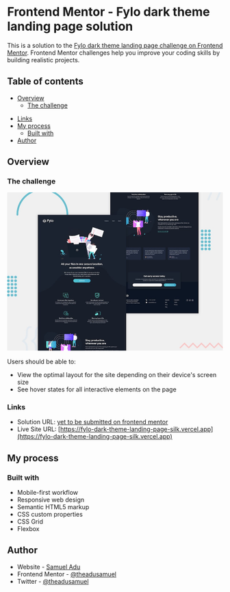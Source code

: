 # Frontend Mentor  - Fylo dark theme landing page solution

This is a solution to the [Fylo dark theme landing page challenge on Frontend Mentor](https://www.frontendmentor.io/challenges/fylo-dark-theme-landing-page-5ca5f2d21e82137ec91a50fd). Frontend Mentor challenges help you improve your coding skills by building realistic projects.

## Table of contents

- [Overview](#overview)
  - [The challenge](#the-challenge)
<!--   - [Screenshot](#screenshot) -->
  - [Links](#links)
- [My process](#my-process)
  - [Built with](#built-with)
- [Author](#author)

<!-- **Note: Delete this note and update the table of contents based on what sections you keep.** -->

## Overview

### The challenge

![Design preview for the Fylo landing page with dark theme and features grid challenge](./design/desktop-preview.jpg)


Users should be able to:

- View the optimal layout for the site depending on their device's screen size
- See hover states for all interactive elements on the page

<!-- ### Screenshot

![](./screenshot.jpg)

Add a screenshot of your solution. The easiest way to do this is to use Firefox to view your project, right-click the page and select "Take a Screenshot". You can choose either a full-height screenshot or a cropped one based on how long the page is. If it's very long, it might be best to crop it.

Alternatively, you can use a tool like [FireShot](https://getfireshot.com/) to take the screenshot. FireShot has a free option, so you don't need to purchase it.

Then crop/optimize/edit your image however you like, add it to your project, and update the file path in the image above.

**Note: Delete this note and the paragraphs above when you add your screenshot. If you prefer not to add a screenshot, feel free to remove this entire section.** -->

### Links

- Solution URL: [yet to be submitted on frontend mentor]()
- Live Site URL: [https://fylo-dark-theme-landing-page-silk.vercel.app](https://fylo-dark-theme-landing-page-silk.vercel.app)

## My process

### Built with

- Mobile-first workflow
- Responsive web design
- Semantic HTML5 markup
- CSS custom properties
- CSS Grid
- Flexbox


## Author

- Website - [Samuel Adu](https://github.com/theadusamuel)
- Frontend Mentor - [@theadusamuel](https://www.frontendmentor.io/profile/theadusamuel)
- Twitter - [@theadusamuel](https://www.twitter.com/theadusamuel)
